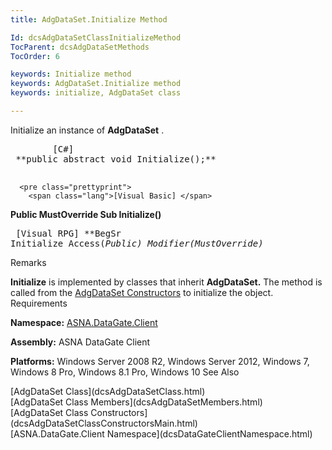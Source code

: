 ```yaml
---
title: AdgDataSet.Initialize Method

Id: dcsAdgDataSetClassInitializeMethod
TocParent: dcsAdgDataSetMethods
TocOrder: 6

keywords: Initialize method
keywords: AdgDataSet.Initialize method
keywords: initialize, AdgDataSet class

---
```


Initialize an instance of **AdgDataSet** .
<pre class="prettyprint">
        <span class="lang">[C#]</span>
 **public abstract void Initialize();** 
      </pre>
      <pre class="prettyprint">
        <span class="lang">[Visual Basic] </span>
 **Public MustOverride Sub Initialize()** 
      </pre>
      <pre class="prettyprint">
        <span class="lang">[Visual RPG]</span>
 **BegSr Initialize Access(*Public) Modifier(*MustOverride)** 
      </pre>

Remarks

**Initialize** is implemented by classes that inherit **AdgDataSet.** The method is called from the [ AdgDataSet Constructors](dcsAdgDataSetClassConstructorsMain.html) to initialize the object.
Requirements

**Namespace:** [ASNA.DataGate.Client](dcsDataGateClientNamespace.html) 

**Assembly:** ASNA DataGate Client

**Platforms:** Windows Server 2008 R2, Windows Server 2012, Windows 7, Windows 8 Pro, Windows 8.1 Pro, Windows 10
See Also

<dl />
      [AdgDataSet Class](dcsAdgDataSetClass.html)
      <br />
      [AdgDataSet Class Members](dcsAdgDataSetMembers.html)
      <br />
      [AdgDataSet Class Constructors](dcsAdgDataSetClassConstructorsMain.html)
      <br />
      [ASNA.DataGate.Client Namespace](dcsDataGateClientNamespace.html)

